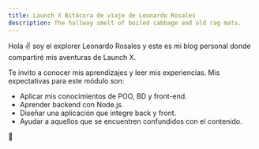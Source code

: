 ```yaml
---
title: Launch X Bitácora de viaje de Leonardo Rosales
description: The hallway smelt of boiled cabbage and old rag mats.
---
```


Hola ✌️  soy el explorer Leonardo Rosales y este es mi blog personal donde compartiré mis aventuras de Launch X.

Te invito a conocer mis aprendizajes y leer mis experiencias.
Mis expectativas para este módulo son:

- Aplicar mis conocimientos de POO, BD y front-end.
- Aprender backend con Node.js.
- Diseñar una aplicación que integre back y front.
- Ayudar a aquellos que se encuentren confundidos con el contenido. 

🚀
